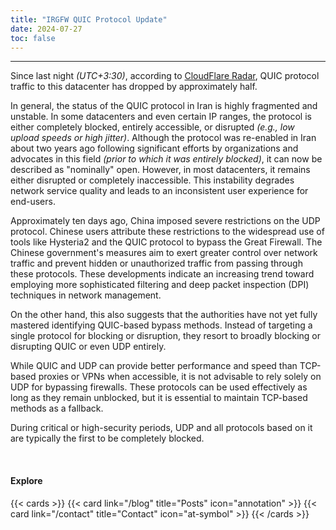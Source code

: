 ```yaml
---
title: "IRGFW QUIC Protocol Update"
date: 2024-07-27
toc: false
---
```

---

Since last night _(UTC+3:30)_, according to [CloudFlare Radar](https://radar.cloudflare.com/adoption-and-usage/ir?dateStart=2024-07-21&dateEnd=2024-07-28), QUIC protocol traffic to this datacenter has dropped by approximately half.

In general, the status of the QUIC protocol in Iran is highly fragmented and unstable. In some datacenters and even certain IP ranges, the protocol is either completely blocked, entirely accessible, or disrupted _(e.g., low upload speeds or high jitter)_. Although the protocol was re-enabled in Iran about two years ago following significant efforts by organizations and advocates in this field _(prior to which it was entirely blocked)_, it can now be described as "nominally" open. However, in most datacenters, it remains either disrupted or completely inaccessible. This instability degrades network service quality and leads to an inconsistent user experience for end-users.

Approximately ten days ago, China imposed severe restrictions on the UDP protocol. Chinese users attribute these restrictions to the widespread use of tools like Hysteria2 and the QUIC protocol to bypass the Great Firewall. The Chinese government's measures aim to exert greater control over network traffic and prevent hidden or unauthorized traffic from passing through these protocols. These developments indicate an increasing trend toward employing more sophisticated filtering and deep packet inspection (DPI) techniques in network management.

On the other hand, this also suggests that the authorities have not yet fully mastered identifying QUIC-based bypass methods. Instead of targeting a single protocol for blocking or disruption, they resort to broadly blocking or disrupting QUIC or even UDP entirely.

While QUIC and UDP can provide better performance and speed than TCP-based proxies or VPNs when accessible, it is not advisable to rely solely on UDP for bypassing firewalls. These protocols can be used effectively as long as they remain unblocked, but it is essential to maintain TCP-based methods as a fallback.

During critical or high-security periods, UDP and all protocols based on it are typically the first to be completely blocked.


<br>

#### Explore

{{< cards >}}
  {{< card link="/blog" title="Posts" icon="annotation" >}}
  {{< card link="/contact" title="Contact" icon="at-symbol" >}}
{{< /cards >}}
